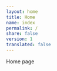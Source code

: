 ```yaml
---
layout: home
title: Home
name: index
permalink: /
share: false
version: 1
translated: false
---
```


Home page
